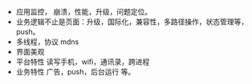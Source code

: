 * 应用监控， 崩溃，性能，升级，问题定位。
* 业务逻辑不止是页面：升级，国际化，兼容性，多路径操作，状态管理等，push。
* 多线程，协议 mdns  
* 界面美观
* 平台特性  读写手机，wifi，通讯录，跨进程
* 业务特性  广告，push，后台运行 等。
